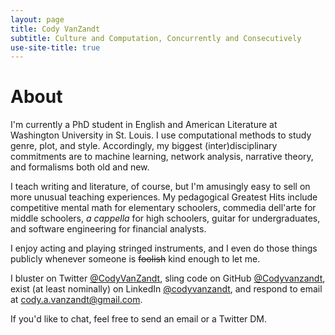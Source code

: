 ```yaml
---
layout: page
title: Cody VanZandt
subtitle: Culture and Computation, Concurrently and Consecutively
use-site-title: true
---
```


# About
I'm currently a PhD student in English and American Literature at Washington University in St. Louis.
I use computational methods to study genre, plot, and style.
Accordingly, my biggest (inter)disciplinary commitments are to machine learning, network analysis, narrative theory, and formalisms both old and new.

I teach writing and literature, of course, but I'm amusingly easy to sell on more unusual teaching experiences.
My pedagogical Greatest Hits include competitive mental math for elementary schoolers, commedia dell'arte for middle schoolers, *a cappella* for high schoolers, guitar for undergraduates, and software engineering for financial analysts. 

I enjoy acting and playing stringed instruments, and I even do those things publicly whenever someone is ~~foolish~~ kind enough to let me.

I bluster on Twitter [@CodyVanZandt](https://twitter.com/CodyVanZandt), sling code on GitHub [@Codyvanzandt](https://github.com/Codyvanzandt), exist (at least nominally) on LinkedIn [@codyvanzandt](https://www.linkedin.com/codyvanzandt), and respond to email at <a href="cody.a.vanzandt@gmail.com">cody.a.vanzandt@gmail.com</a>.

If you'd like to chat, feel free to send an email or a Twitter DM. 
